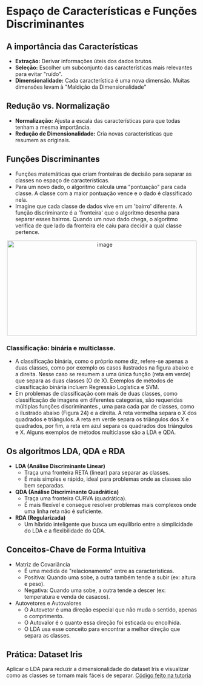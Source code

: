 # Espaço de Características e Funções Discriminantes

## A importância das Características

- **Extração:** Derivar informações úteis dos dados brutos.
- **Seleção:** Escolher um subconjunto das características mais relevantes para evitar "ruído".
- **Dimensionalidade:** Cada característica é uma nova dimensão. Muitas dimensões levam à "Maldição da Dimensionalidade"

## Redução vs. Normalização

- **Normalização:** Ajusta a escala das características para que todas tenham a mesma importância.
- **Redução de Dimensionalidade:** Cria novas características que resumem as originais.

## Funções Discriminantes

- Funções matemáticas que criam fronteiras de decisão para separar as classes no espaço de características.
- Para um novo dado, o algoritmo calcula uma "pontuação" para cada classe. A classe com a maior pontuação vence e o dado é classificado nela.
- Imagine que cada classe de dados vive em um 'bairro' diferente. A função discriminante é a 'fronteira' que o algoritmo desenha para separar esses bairros. Quando um novo dado chega, o algoritmo verifica de que lado da fronteira ele caiu para decidir a qual classe pertence.

<div align="center">
<img width="500" height="250" alt="image" src="https://github.com/user-attachments/assets/527af02b-31e9-49b4-85f7-27716bf3f711" />
</div>

### Classificação: binária e multiclasse.
- A classificação binária, como o próprio nome diz, refere-se apenas a duas classes, como por exemplo os casos ilustrados na figura abaixo e a direita. Nesse caso se resumem a uma única função (reta em verde) que separa as duas classes (O de X). Exemplos de métodos de classificação binária incluem Regressão Logística e SVM.
- Em problemas de classificação com mais de duas classes, como classificação de imagens em diferentes categorias, são requeridas múltiplas funções discriminantes , uma para cada par de classes, como o ilustrado abaixo (Figura 24) e a direita. A reta vermelha separa o X dos quadrados e triângulos. A reta em verde separa os triângulos dos X e quadrados, por fim, a reta em azul separa os quadrados dos triângulos e X. Alguns exemplos de métodos multiclasse são a LDA e QDA.

## Os algoritmos LDA, QDA e RDA

- **LDA (Análise Discriminante Linear)**
  - Traça uma fronteira RETA (linear) para separar as classes.
  - É mais simples e rápido, ideal para problemas onde as classes são bem separadas.
- **QDA (Análise Discriminante Quadrática)**
  - Traça uma fronteira CURVA (quadrática).
  - É mais flexível e consegue resolver problemas mais complexos onde uma linha reta não é suficiente.
- **RDA (Regularizada)**
  - Um híbrido inteligente que busca um equilíbrio entre a simplicidade do LDA e a flexibilidade do QDA.

## Conceitos-Chave de Forma Intuitiva

- Matriz de Covariância
  - É uma medida de "relacionamento" entre as características.
  - Positiva: Quando uma sobe, a outra também tende a subir (ex: altura e peso).
  - Negativa: Quando uma sobe, a outra tende a descer (ex: temperatura e venda de casacos).
- Autovetores e Autovalores
  - O Autovetor é uma direção especial que não muda o sentido, apenas o comprimento.
  - O Autovalor é o quanto essa direção foi esticada ou encolhida.
  - O LDA usa esse conceito para encontrar a melhor direção que separa as classes.
 
## Prática: Dataset Iris

Aplicar o LDA para reduzir a dimensionalidade do dataset Iris e visualizar como as classes se tornam mais fáceis de separar.
[Código feito na tutoria](https://github.com/brunamota/Esp-AKCIT/tree/main/M7)
